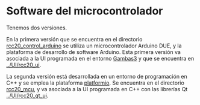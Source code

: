 # Software del microcontrolador

Tenemos dos versiones. 

En la primera versión que se encuentra en el directorio [rcc20_control_arduino](./rcc20_control_arduino) se utiliza un microcontrolador Arduino DUE, y la plataforma de desarrollo de software Arduino. Esta primera versión va asociada a la UI programada en el entorno [Gambas3](http://gambas.sourceforge.net/en/main.html) y que se encuentra en [../UI/rcc20_ui](../UI/rcc20_ui).

La segunda versión está desarrollada en un entorno de programación en C++ y se emplea la plataforma [platformio](https://platformio.org/). Se encuentra en el directorio [rcc20_mcu](./rcc20_mcu), y va asociada a la UI programada en C++ con las librerías Qt [../UI/rcc20_qt_ui](../UI/rcc20_qt_ui).
